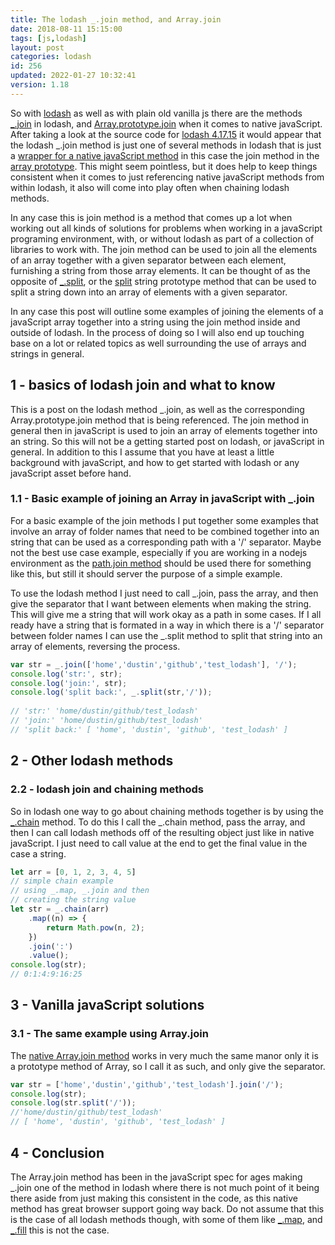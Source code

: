 ```yaml
---
title: The lodash _.join method, and Array.join
date: 2018-08-11 15:15:00
tags: [js,lodash]
layout: post
categories: lodash
id: 256
updated: 2022-01-27 10:32:41
version: 1.18
---
```


So with [lodash](https://lodash.com/) as well as with plain old vanilla js there are the methods [\_.join](https://lodash.com/docs/4.17.15#join) in lodash, and [Array.prototype.join](https://developer.mozilla.org/en-US/docs/Web/JavaScript/Reference/Global_Objects/Array/join) when it comes to native javaScript. After taking a look at the source code for [lodash 4.17.15](https://raw.githubusercontent.com/lodash/lodash/4.17.15-npm/core.js) it would appear that the lodash \_.join method is just one of several methods in lodash that is just a [wrapper for a native javaScript method](/2019/11/01/lodash_wrapper_methods/) in this case the join method in the [array prototype](/2018/12/10/js-array/). This might seem pointless, but it does help to keep things consistent when it comes to just referencing native javaScript methods from within lodash, it also will come into play often when chaining lodash methods.

In any case this is join method is a method that comes up a lot when working out all kinds of solutions for problems when working in a javaScript programing environment, with, or without lodash as part of a collection of libraries to work with. The join method can be used to join all the elements of an array together with a given separator between each element, furnishing a string from those array elements. It can be thought of as the opposite of [\_.split](/2018/12/03/lodash_split/), or the [split](https://developer.mozilla.org/en-US/docs/Web/JavaScript/Reference/Global_Objects/String/split) string prototype method that can be used to split a string down into an array of elements with a given separator. 

In any case this post will outline some examples of joining the elements of a javaScript array together into a string using the join method inside and outside of lodash. In the process of doing so I will also end up touching base on a lot or related topics as well surrounding the use of arrays and strings in general.

<!-- more -->

## 1 - basics of lodash join and what to know

This is a post on the lodash method \_.join, as well as the corresponding Array.prototype.join method that is being referenced. The join method in general then in javaScript is used to join an array of elements together into an string. So this will not be a getting started post on lodash, or javaScript in general. In addition to this I assume that you have at least a little background with javaScript, and how to get started with lodash or any javaScript asset before hand.

### 1.1 - Basic example of joining an Array in javaScript with \_.join

For a basic example of the join methods I put together some examples that involve an array of folder names that need to be combined together into an string that can be used as a corresponding path with a '\/' separator. Maybe not the best use case example, especially if you are working in a nodejs environment as the [path.join method](/2017/12/27/nodejs-paths) should be used there for something like this, but still it should server the purpose of a simple example.

To use the lodash method I just need to call \_.join, pass the array, and then give the separator that I want between elements when making the string. This will give me a string that will work okay as a path in some cases. If I all ready have a string that is formated in a way in which there is a '\/' separator between folder names I can use the \_.split method to split that string into an array of elements, reversing the process.

```js
var str = _.join(['home','dustin','github','test_lodash'], '/');
console.log('str:', str);
console.log('join:', str); 
console.log('split back:', _.split(str,'/'));
 
// 'str:' 'home/dustin/github/test_lodash'
// 'join:' 'home/dustin/github/test_lodash'
// 'split back:' [ 'home', 'dustin', 'github', 'test_lodash' ]
```

## 2 - Other lodash methods

### 2.2 - lodash join and chaining methods

So in lodash one way to go about chaining methods together is by using the [\_.chain](/2018/11/11/lodash_chain/) method. To do this I call the \_.chain method, pass the array, and then I can call lodash methods off of the resulting object just like in native javaScript. I just need to call value at the end to get the final value in the case a string.

```js
let arr = [0, 1, 2, 3, 4, 5]
// simple chain example
// using _.map, _.join and then
// creating the string value
let str = _.chain(arr)
    .map((n) => {
        return Math.pow(n, 2);
    })
    .join(':')
    .value();
console.log(str);
// 0:1:4:9:16:25
```

## 3 - Vanilla javaScript solutions

### 3.1 - The same example using Array.join

The [native Array.join method](/2020/03/09/js-array-join/) works in very much the same manor only it is a prototype method of Array, so I call it as such, and only give the separator.

```js
var str = ['home','dustin','github','test_lodash'].join('/');
console.log(str); 
console.log(str.split('/'));
//'home/dustin/github/test_lodash'
// [ 'home', 'dustin', 'github', 'test_lodash' ]
```


## 4 - Conclusion

The Array.join method has been in the javaScript spec for ages making \_.join one of the method in lodash where there is not much point of it being there aside from just making this consistent in the code, as this native method has great browser support going way back. Do not assume that this is the case of all lodash methods though, with some of them like [\_.map](/2018/02/02/lodash_map/), and [\_.fill](/2017/09/26/lodash_fill/) this is not the case.